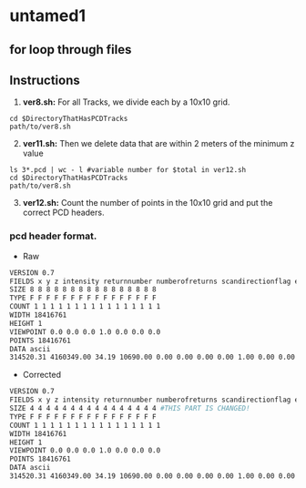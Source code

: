# untamed1

## for loop through files


## Instructions
1. **ver8.sh:** For all Tracks, we divide each by a 10x10 grid.
```
cd $DirectoryThatHasPCDTracks
path/to/ver8.sh
```
2. **ver11.sh:** Then we delete data that are within 2 meters of the minimum z value
```
ls 3*.pcd | wc - l #variable number for $total in ver12.sh
cd $DirectoryThatHasPCDTracks
path/to/ver8.sh
```
3. **ver12.sh:** Count the number of points in the 10x10 grid and put the correct PCD headers.

### pcd header format.
* Raw
```sh
VERSION 0.7
FIELDS x y z intensity returnnumber numberofreturns scandirectionflag edgeofflightline classification scananglerank userdata pointsourceid gpstime red green blue
SIZE 8 8 8 8 8 8 8 8 8 8 8 8 8 8 8 8
TYPE F F F F F F F F F F F F F F F F
COUNT 1 1 1 1 1 1 1 1 1 1 1 1 1 1 1 1
WIDTH 18416761
HEIGHT 1
VIEWPOINT 0.0 0.0 0.0 1.0 0.0 0.0 0.0
POINTS 18416761
DATA ascii
314520.31 4160349.00 34.19 10690.00 0.00 0.00 0.00 0.00 1.00 0.00 0.00 0.00 268803.50 37008.00 21588.00 12336.00
```
* Corrected
```sh
VERSION 0.7
FIELDS x y z intensity returnnumber numberofreturns scandirectionflag edgeofflightline classification scananglerank userdata pointsourceid gpstime red green blue
SIZE 4 4 4 4 4 4 4 4 4 4 4 4 4 4 4 4 #THIS PART IS CHANGED!
TYPE F F F F F F F F F F F F F F F F
COUNT 1 1 1 1 1 1 1 1 1 1 1 1 1 1 1 1
WIDTH 18416761
HEIGHT 1
VIEWPOINT 0.0 0.0 0.0 1.0 0.0 0.0 0.0
POINTS 18416761
DATA ascii
314520.31 4160349.00 34.19 10690.00 0.00 0.00 0.00 0.00 1.00 0.00 0.00 0.00 268803.50 37008.00 21588.00 12336.00
```

##
